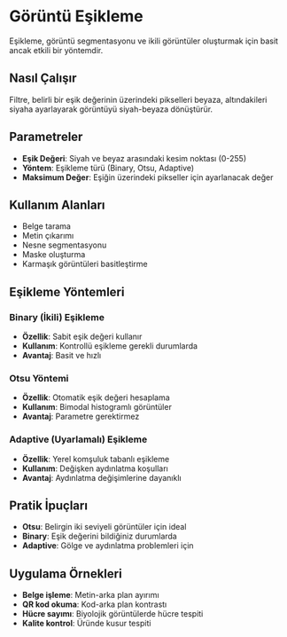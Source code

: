 # Görüntü Eşikleme

Eşikleme, görüntü segmentasyonu ve ikili görüntüler oluşturmak için basit ancak etkili bir yöntemdir.

## Nasıl Çalışır
Filtre, belirli bir eşik değerinin üzerindeki pikselleri beyaza, altındakileri siyaha ayarlayarak görüntüyü siyah-beyaza dönüştürür.

## Parametreler
- **Eşik Değeri**: Siyah ve beyaz arasındaki kesim noktası (0-255)
- **Yöntem**: Eşikleme türü (Binary, Otsu, Adaptive)
- **Maksimum Değer**: Eşiğin üzerindeki pikseller için ayarlanacak değer

## Kullanım Alanları
- Belge tarama
- Metin çıkarımı
- Nesne segmentasyonu
- Maske oluşturma
- Karmaşık görüntüleri basitleştirme

## Eşikleme Yöntemleri

### Binary (İkili) Eşikleme
- **Özellik**: Sabit eşik değeri kullanır
- **Kullanım**: Kontrollü eşikleme gerekli durumlarda
- **Avantaj**: Basit ve hızlı

### Otsu Yöntemi
- **Özellik**: Otomatik eşik değeri hesaplama
- **Kullanım**: Bimodal histogramlı görüntüler
- **Avantaj**: Parametre gerektirmez

### Adaptive (Uyarlamalı) Eşikleme
- **Özellik**: Yerel komşuluk tabanlı eşikleme
- **Kullanım**: Değişken aydınlatma koşulları
- **Avantaj**: Aydınlatma değişimlerine dayanıklı

## Pratik İpuçları
- **Otsu**: Belirgin iki seviyeli görüntüler için ideal
- **Binary**: Eşik değerini bildiğiniz durumlarda
- **Adaptive**: Gölge ve aydınlatma problemleri için

## Uygulama Örnekleri
- **Belge işleme**: Metin-arka plan ayırımı
- **QR kod okuma**: Kod-arka plan kontrastı
- **Hücre sayımı**: Biyolojik görüntülerde hücre tespiti
- **Kalite kontrol**: Üründe kusur tespiti 